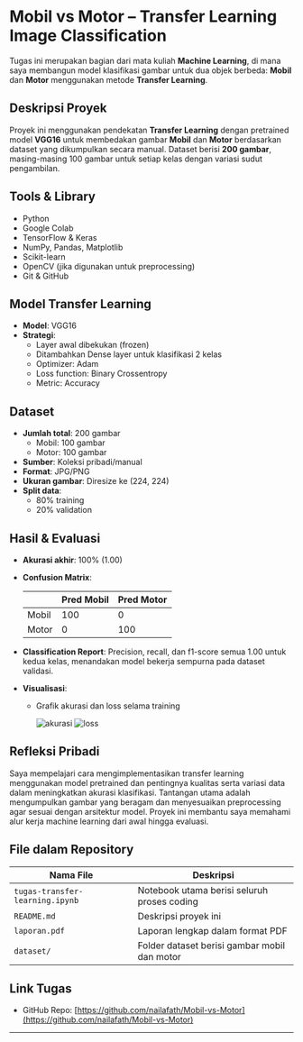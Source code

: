 # Mobil vs Motor – Transfer Learning Image Classification

Tugas ini merupakan bagian dari mata kuliah **Machine Learning**, di mana saya membangun model klasifikasi gambar untuk dua objek berbeda: **Mobil** dan **Motor** menggunakan metode **Transfer Learning**.

## Deskripsi Proyek

Proyek ini menggunakan pendekatan **Transfer Learning** dengan pretrained model **VGG16** untuk membedakan gambar **Mobil** dan **Motor** berdasarkan dataset yang dikumpulkan secara manual. Dataset berisi **200 gambar**, masing-masing 100 gambar untuk setiap kelas dengan variasi sudut pengambilan.

## Tools & Library

- Python
- Google Colab
- TensorFlow & Keras
- NumPy, Pandas, Matplotlib
- Scikit-learn
- OpenCV (jika digunakan untuk preprocessing)
- Git & GitHub

## Model Transfer Learning

- **Model**: VGG16
- **Strategi**:
  - Layer awal dibekukan (frozen)
  - Ditambahkan Dense layer untuk klasifikasi 2 kelas
  - Optimizer: Adam
  - Loss function: Binary Crossentropy
  - Metric: Accuracy

## Dataset

- **Jumlah total**: 200 gambar
  - Mobil: 100 gambar
  - Motor: 100 gambar
- **Sumber**: Koleksi pribadi/manual
- **Format**: JPG/PNG
- **Ukuran gambar**: Diresize ke (224, 224)
- **Split data**:
  - 80% training
  - 20% validation

## Hasil & Evaluasi

- **Akurasi akhir**: 100% (1.00)
- **Confusion Matrix**:

  |        | Pred Mobil | Pred Motor |
  |--------|------------|------------|
  | Mobil  | 100        | 0          |
  | Motor  | 0          | 100        |

- **Classification Report**: Precision, recall, dan f1-score semua 1.00 untuk kedua kelas, menandakan model bekerja sempurna pada dataset validasi.
- **Visualisasi**:
  - Grafik akurasi dan loss selama training
    
    ![akurasi](https://github.com/user-attachments/assets/382f6e7a-03eb-441c-a0d5-719ec91b6115)
    ![loss](https://github.com/user-attachments/assets/82921f3a-0604-43a5-aa54-d15954f0760f)

## Refleksi Pribadi

Saya mempelajari cara mengimplementasikan transfer learning menggunakan model pretrained dan pentingnya kualitas serta variasi data dalam meningkatkan akurasi klasifikasi. Tantangan utama adalah mengumpulkan gambar yang beragam dan menyesuaikan preprocessing agar sesuai dengan arsitektur model. Proyek ini membantu saya memahami alur kerja machine learning dari awal hingga evaluasi.

## File dalam Repository

| Nama File        | Deskripsi                                    |
|------------------|----------------------------------------------|
| `tugas-transfer-learning.ipynb` | Notebook utama berisi seluruh proses coding |
| `README.md`       | Deskripsi proyek ini                        |
| `laporan.pdf`     | Laporan lengkap dalam format PDF            |
| `dataset/`        | Folder dataset berisi gambar mobil dan motor |

## Link Tugas

- GitHub Repo: [https://github.com/nailafath/Mobil-vs-Motor](https://github.com/nailafath/Mobil-vs-Motor)

---

